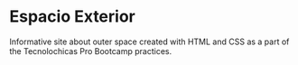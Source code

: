 # Espacio Exterior
Informative site about outer space created with HTML and CSS as a part of the Tecnolochicas Pro Bootcamp practices.
